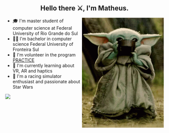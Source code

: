 <h2 align="center">Hello there ⚔️, I'm Matheus.</h2>

<img src="grogu.gif" width="260px" align="right" style="margin-right:0px">

- 🎓 I'm master student of computer science at Federal University of Rio Grande do Sul
- 👨‍🎓 I'm bachelor in computer science Federal University of Fronteira Sul
- 🔭 I'm volunteer in the program [PRACTICE](https://github.com/practice-uffs)
- 🌱 I'm currently learning about VR, AR and haptics 
- 🚗 I'm a racing simulator enthusiast and passionate about Star Wars

![](https://github-readme-stats.vercel.app/api?username=manegrao&show_icons=true&theme=tokyonight)
